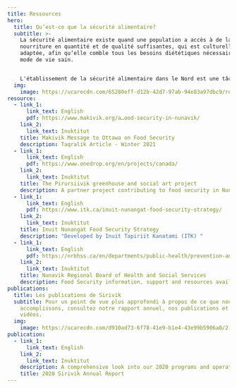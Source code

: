 ```yaml
---
title: Ressources
hero:
  title: Qu’est-ce que la sécurité alimentaire?
  subtitle: >-
    La sécurité alimentaire existe quand une population a accès à de la
    nourriture en quantité et de qualité suffisantes, qui est culturellement
    adaptée, afin qu’elle comble tous les besoins diététiques nécessaires à un
    mode de vie sain.


    L'établissement de la sécurité alimentaire dans le Nord est une tâche importante et complexe. Nous avons rassemblé quelques documents qui vous permettront d’en apprendre davantage à ce sujet.
  img:
    image: https://ucarecdn.com/65280eff-d12b-42d7-97ab-94e83a97dbc9/resources_hero_1.jpg
resource:
  - link_1:
      link_text: English
      pdf: https://www.makivik.org/a…ood-security-in-nunavik/
    link_2:
      link_text: Inuktitut
    title: Makivik Message to Ottawa on Food Security
    description: Taqralik Article - Winter 2021
  - link_1:
      link_text: English
      pdf: https://www.onedrop.org/en/projects/canada/
    link_2:
      link_text: Inuktitut
    title: The Pirursiivik greenhouse and social art project
    description: A partner project contributing to food security in Nunavik
  - link_1:
      link_text: English
      pdf: https://www.itk.ca/inuit-nunangat-food-security-strategy/
    link_2:
      link_text: Inuktitut
    title: Inuit Nunangat Food Security Strategy
    description: "Developed by Inuit Tapiriit Kanatami (ITK) "
  - link_1:
      link_text: English
      pdf: https://nrbhss.ca/en/departments/public-health/prevention-and-health-promotion/food-security
    link_2:
      link_text: Inuktitut
    title: Nunavik Regional Board of Health and Social Services
    description: Food Security information, support and resources available for Nunavimmiut
publications:
  title: Les publications de Sirivik
  subtitle: Pour un point de vue plus approfondi à propos de ce que nous
    accomplissons, consultez notre rapport annuel, nos publications et nos
    vidéos.
  img:
    image: https://ucarecdn.com/d910ad73-6f78-41e9-b1e4-43e99b5906a0/2-1-.jpg
publication:
  - link_1:
      link_text: English
    link_2:
      link_text: Inuktitut
    description: A comprehensive look into our 2020 programs and operations
    title: 2020 Sirivik Annual Report
---
```

